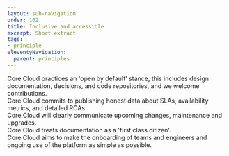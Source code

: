 ```yaml
---
layout: sub-navigation
order: 102
title: Inclusive and accessible
excerpt: Short extract
tags:
- principle
eleventyNavigation:
  parent: principles
---
```

Core Cloud practices an 'open by default' stance, this includes design documentation, decisions, and code repositories, and we welcome contributions.\
Core Cloud commits to publishing honest data about SLAs, availability metrics, and detailed RCAs.\
Core Cloud will clearly communicate upcoming changes, maintenance and upgrades.\
Core Cloud treats documentation as a 'first class citizen'.\
Core Cloud aims to make the onboarding of teams and engineers and ongoing use of the platform as simple as possible.